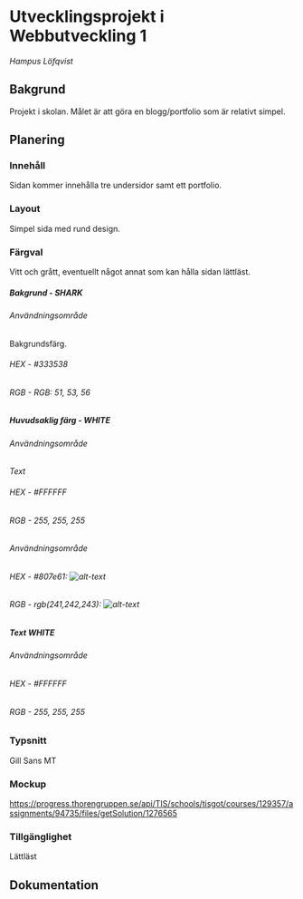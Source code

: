 # Utvecklingsprojekt i Webbutveckling 1
*Hampus Löfqvist*
## Bakgrund
Projekt i skolan. Målet är att göra en blogg/portfolio som är relativt simpel.
 
## Planering
### Innehåll
Sidan kommer innehålla tre undersidor samt ett portfolio.
### Layout
Simpel sida med rund design.
### Färgval
Vitt och grått, eventuellt något annat som kan hålla sidan lättläst.
 
##### Bakgrund - SHARK
###### Användningsområde
Bakgrundsfärg.
###### HEX - #333538
###### RGB - RGB: 51, 53, 56
 
##### Huvudsaklig färg - WHITE
###### Användningsområde
*Text*
###### HEX - #FFFFFF
 
###### RGB - 255, 255, 255
 

###### Användningsområde
###### HEX - #807e61: ![alt-text](https://via.placeholder.com/20/807e61/807e61?Text=%20 "#807e61")
 
###### RGB - rgb(241,242,243): ![alt-text](https://via.placeholder.com/20/F0E7DC/F0E7DC?Text=%20 "#F0E7DC")
 
##### Text WHITE
###### Användningsområde
###### HEX - #FFFFFF
 
###### RGB - 255, 255, 255
 
### Typsnitt
Gill Sans MT
### Mockup
https://progress.thorengruppen.se/api/TIS/schools/tisgot/courses/129357/assignments/94735/files/getSolution/1276565
### Tillgänglighet
Lättläst
 
## Dokumentation



